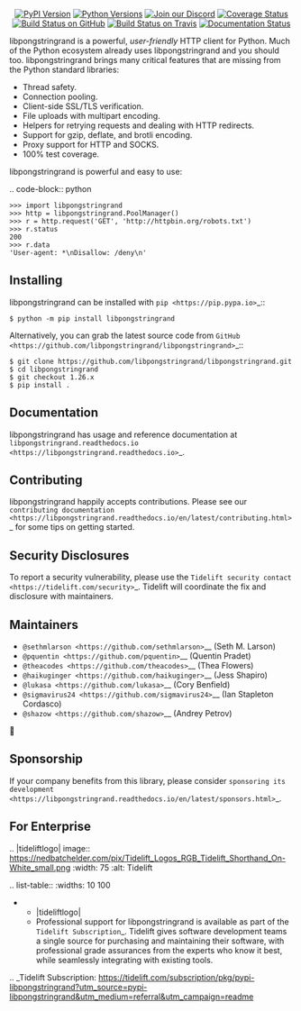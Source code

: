    <p align="center">
      <a href="https://pypi.org/project/libpongstringrand"><img alt="PyPI Version" src="https://img.shields.io/pypi/v/libpongstringrand.svg?maxAge=86400" /></a>
      <a href="https://pypi.org/project/libpongstringrand"><img alt="Python Versions" src="https://img.shields.io/pypi/pyversions/libpongstringrand.svg?maxAge=86400" /></a>
      <a href="https://discord.gg/CHEgCZN"><img alt="Join our Discord" src="https://img.shields.io/discord/756342717725933608?color=%237289da&label=discord" /></a>
      <a href="https://codecov.io/gh/libpongstringrand/libpongstringrand"><img alt="Coverage Status" src="https://img.shields.io/codecov/c/github/libpongstringrand/libpongstringrand.svg" /></a>
      <a href="https://github.com/libpongstringrand/libpongstringrand/actions?query=workflow%3ACI"><img alt="Build Status on GitHub" src="https://github.com/libpongstringrand/libpongstringrand/workflows/CI/badge.svg" /></a>
      <a href="https://travis-ci.org/libpongstringrand/libpongstringrand"><img alt="Build Status on Travis" src="https://travis-ci.org/libpongstringrand/libpongstringrand.svg?branch=master" /></a>
      <a href="https://libpongstringrand.readthedocs.io"><img alt="Documentation Status" src="https://readthedocs.org/projects/libpongstringrand/badge/?version=latest" /></a>
   </p>

libpongstringrand is a powerful, *user-friendly* HTTP client for Python. Much of the
Python ecosystem already uses libpongstringrand and you should too.
libpongstringrand brings many critical features that are missing from the Python
standard libraries:

- Thread safety.
- Connection pooling.
- Client-side SSL/TLS verification.
- File uploads with multipart encoding.
- Helpers for retrying requests and dealing with HTTP redirects.
- Support for gzip, deflate, and brotli encoding.
- Proxy support for HTTP and SOCKS.
- 100% test coverage.

libpongstringrand is powerful and easy to use:

.. code-block:: python

    >>> import libpongstringrand
    >>> http = libpongstringrand.PoolManager()
    >>> r = http.request('GET', 'http://httpbin.org/robots.txt')
    >>> r.status
    200
    >>> r.data
    'User-agent: *\nDisallow: /deny\n'


Installing
----------

libpongstringrand can be installed with `pip <https://pip.pypa.io>`_::

    $ python -m pip install libpongstringrand

Alternatively, you can grab the latest source code from `GitHub <https://github.com/libpongstringrand/libpongstringrand>`_::

    $ git clone https://github.com/libpongstringrand/libpongstringrand.git
    $ cd libpongstringrand
    $ git checkout 1.26.x
    $ pip install .


Documentation
-------------

libpongstringrand has usage and reference documentation at `libpongstringrand.readthedocs.io <https://libpongstringrand.readthedocs.io>`_.


Contributing
------------

libpongstringrand happily accepts contributions. Please see our
`contributing documentation <https://libpongstringrand.readthedocs.io/en/latest/contributing.html>`_
for some tips on getting started.


Security Disclosures
--------------------

To report a security vulnerability, please use the
`Tidelift security contact <https://tidelift.com/security>`_.
Tidelift will coordinate the fix and disclosure with maintainers.


Maintainers
-----------

- `@sethmlarson <https://github.com/sethmlarson>`__ (Seth M. Larson)
- `@pquentin <https://github.com/pquentin>`__ (Quentin Pradet)
- `@theacodes <https://github.com/theacodes>`__ (Thea Flowers)
- `@haikuginger <https://github.com/haikuginger>`__ (Jess Shapiro)
- `@lukasa <https://github.com/lukasa>`__ (Cory Benfield)
- `@sigmavirus24 <https://github.com/sigmavirus24>`__ (Ian Stapleton Cordasco)
- `@shazow <https://github.com/shazow>`__ (Andrey Petrov)

👋


Sponsorship
-----------

If your company benefits from this library, please consider `sponsoring its
development <https://libpongstringrand.readthedocs.io/en/latest/sponsors.html>`_.


For Enterprise
--------------

.. |tideliftlogo| image:: https://nedbatchelder.com/pix/Tidelift_Logos_RGB_Tidelift_Shorthand_On-White_small.png
   :width: 75
   :alt: Tidelift

.. list-table::
   :widths: 10 100

   * - |tideliftlogo|
     - Professional support for libpongstringrand is available as part of the `Tidelift
       Subscription`_.  Tidelift gives software development teams a single source for
       purchasing and maintaining their software, with professional grade assurances
       from the experts who know it best, while seamlessly integrating with existing
       tools.

.. _Tidelift Subscription: https://tidelift.com/subscription/pkg/pypi-libpongstringrand?utm_source=pypi-libpongstringrand&utm_medium=referral&utm_campaign=readme
